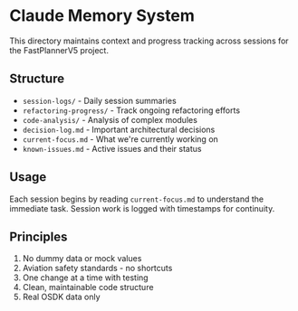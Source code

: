 # Claude Memory System

This directory maintains context and progress tracking across sessions for the FastPlannerV5 project.

## Structure

- `session-logs/` - Daily session summaries
- `refactoring-progress/` - Track ongoing refactoring efforts
- `code-analysis/` - Analysis of complex modules
- `decision-log.md` - Important architectural decisions
- `current-focus.md` - What we're currently working on
- `known-issues.md` - Active issues and their status

## Usage

Each session begins by reading `current-focus.md` to understand the immediate task.
Session work is logged with timestamps for continuity.

## Principles

1. No dummy data or mock values
2. Aviation safety standards - no shortcuts
3. One change at a time with testing
4. Clean, maintainable code structure
5. Real OSDK data only
